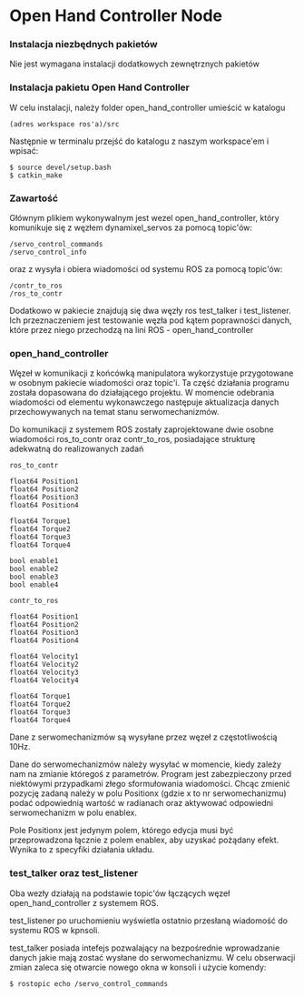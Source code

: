 # Open Hand Controller Node

### Instalacja niezbędnych pakietów
Nie jest wymagana instalacji dodatkowych zewnętrznych pakietów

### Instalacja pakietu Open Hand Controller
W celu instalacji, należy folder open_hand_controller umieścić w katalogu 
```
(adres workspace ros'a)/src
```

Następnie w terminalu przejść do katalogu z naszym workspace'em i wpisać:
```
$ source devel/setup.bash
$ catkin_make
```


### Zawartość
Głównym plikiem wykonywalnym jest wezel open_hand_controller, który komunikuje się z węzłem dynamixel_servos za pomocą topic'ów:
```
/servo_control_commands
/servo_control_info
```
oraz z wysyła i obiera wiadomości od systemu ROS za pomocą topic'ów:
```
/contr_to_ros
/ros_to_contr
```

Dodatkowo w pakiecie znajdują się dwa węzły ros test_talker i test_listener. Ich przeznaczeniem jest testowanie węzła pod kątem poprawności danych, które przez niego przechodzą na lini ROS - open_hand_controller

### open_hand_controller
Węzeł w komunikacji z końcówką manipulatora wykorzystuje przygotowane w osobnym pakiecie wiadomości oraz topic'i. Ta część działania programu została dopasowana do działającego projektu. W momencie odebrania wiadomości od elementu wykonawczego następuje aktualizacja danych przechowywanych na temat stanu serwomechanizmów.

Do komunikacji z systemem ROS zostały zaprojektowane dwie osobne wiadomości ros_to_contr oraz contr_to_ros, posiadające strukturę adekwatną do realizowanych zadań
```
ros_to_contr

float64 Position1
float64 Position2
float64 Position3
float64 Position4

float64 Torque1
float64 Torque2
float64 Torque3
float64 Torque4

bool enable1
bool enable2
bool enable3
bool enable4
```

```
contr_to_ros

float64 Position1
float64 Position2
float64 Position3
float64 Position4

float64 Velocity1
float64 Velocity2
float64 Velocity3
float64 Velocity4

float64 Torque1
float64 Torque2
float64 Torque3
float64 Torque4
```

Dane z serwomechanizmów są wysyłane przez węzeł z częstotliwością 10Hz.

Dane do serwomechanizmów należy wysyłać w momencie, kiedy zależy nam na zmianie któregoś z parametrów. Program jest zabezpieczony przed niektówymi przypadkami złego sformułowania wiadomości. Chcąc zmienić pozycję zadaną należy w polu Positionx (gdzie x to nr serwomechanizmu) podać odpowiednią wartość w radianach oraz aktywować odpowiedni serwomechanizm w polu enablex. 

Pole Positionx jest jedynym polem, którego edycja musi być przeprowadzona łącznie z polem enablex, aby uzyskać pożądany efekt. Wynika to z specyfiki działania układu.

### test_talker oraz test_listener
Oba wezły działają na podstawie topic'ów łączących węzeł open_hand_controller z systemem ROS.

test_listener po uruchomieniu wyświetla ostatnio przesłaną wiadomość do systemu ROS w kpnsoli.

test_talker posiada intefejs pozwalający na bezpośrednie wprowadzanie danych jakie mają zostać wysłane do serwomechanizmu. W celu obserwacji zmian zaleca się otwarcie nowego okna w konsoli i użycie komendy:
```
$ rostopic echo /servo_control_commands 
```